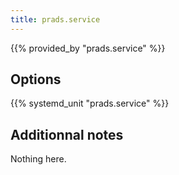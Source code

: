 ```yaml
---
title: prads.service
---
```


{{% provided_by "prads.service" %}}

## Options

{{% systemd_unit "prads.service" %}}

## Additionnal notes

Nothing here.